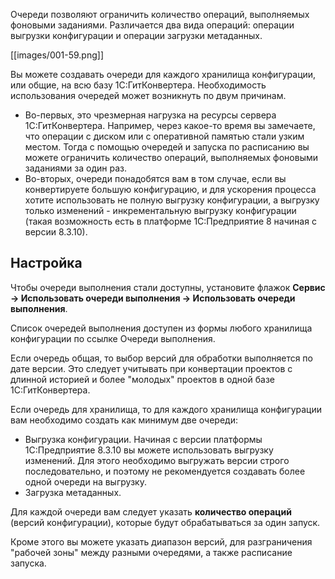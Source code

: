 Очереди позволяют ограничить количество операций, выполняемых фоновыми заданиями. Различается два вида операций: операции выгрузки конфигурации и операции загрузки метаданных.

[[images/001-59.png]]

Вы можете создавать очереди для каждого хранилища конфигурации, или общие, на всю базу 1С:ГитКонвертера.
Необходимость использования очередей может возникнуть по двум причинам. 
* Во-первых, это чрезмерная нагрузка на ресурсы сервера 1С:ГитКонвертера. Например, через какое-то время вы замечаете, что операции с диском или с оперативной памятью стали узким местом. Тогда с помощью очередей и запуска по расписанию вы можете ограничить количество операций, выполняемых фоновыми заданиями за один раз. 
* Во-вторых, очереди понадобятся вам в том случае, если вы конвертируете большую конфигурацию, и для ускорения процесса хотите использовать не полную выгрузку конфигурации, а выгрузку только изменений - инкрементальную выгрузку конфигурации (такая возможность есть в платформе 1С:Предприятие 8 начиная с версии 8.3.10).

## Настройка
Чтобы очереди выполнения стали доступны, установите флажок **Сервис → Использовать очереди выполнения → Использовать очереди выполнения**.

Список очередей выполнения доступен из формы любого хранилища конфигурации по ссылке Очереди выполнения.

Если очередь общая, то выбор версий для обработки выполняется по дате версии. Это следует учитывать при конвертации проектов с длинной историей и более "молодых" проектов в одной базе 1С:ГитКонвертера.

Если очередь для хранилища, то для каждого хранилища конфигурации вам необходимо создать как минимум две очереди:
* Выгрузка конфигурации. Начиная с версии платформы 1С:Предприятие 8.3.10 вы можете использовать выгрузку изменений. Для этого необходимо выгружать версии строго последовательно, и поэтому не рекомендуется создавать более одной очереди на выгрузку.
* Загрузка метаданных.

Для каждой очереди вам следует указать **количество операций** (версий конфигурации), которые будут обрабатываться за один запуск. 

Кроме этого вы можете указать диапазон версий, для разграничения "рабочей зоны" между разными очередями, а также расписание запуска.
